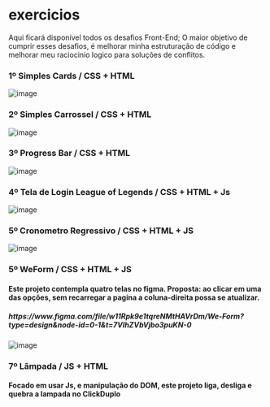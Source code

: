 # exercicios
Aqui ficará disponível todos os desafios Front-End;
O maior objetivo de cumprir esses desafios, é melhorar minha estruturação de código e melhorar meu raciocinio logico para soluções de conflitos.

<h3>1º Simples Cards / CSS + HTML</h3>

![image](https://github.com/matheus2997/desafios-frontend/assets/127162613/bd9cc328-f51a-4437-b851-39d72b26d022)

<h3>2º Simples Carrossel / CSS + HTML</h3>

![image](https://github.com/matheus2997/desafios-frontend/assets/127162613/479ee04f-3dcc-45b9-bcb6-b246e0aceb89)

<h3>3º Progress Bar / CSS + HTML</h3>

![image](https://github.com/matheus2997/desafios-frontend/assets/127162613/30723bf3-9c30-4077-b868-9c3f20fd71ab)


<h3>4º Tela de Login League of Legends / CSS + HTML + Js</h3>

![image](https://github.com/matheus2997/desafios-frontend/assets/127162613/1f70ba56-a510-4906-b7ff-45cf1d723041)

<h3>5º Cronometro Regressivo / CSS + HTML + JS</h3>

![image](https://github.com/matheus2997/desafios-frontend/assets/127162613/0d13f5c5-1bd1-4e06-accb-fb146547a5e8)

<h3>5º WeForm / CSS + HTML + JS</h3>
<h4>Este projeto contempla quatro telas no figma. Proposta: ao clicar em uma das opções, sem recarregar a pagina a coluna-direita possa se atualizar.</h4>
<h5>https://www.figma.com/file/w11Rpk9e1tqreNMtHAVrDm/We-Form?type=design&node-id=0-1&t=7VIhZVbVjbo3puKN-0</h5>

![image](https://github.com/matheus2997/desafios-frontend/assets/127162613/4d95b8a2-aa02-41ef-8839-74232501e8f7)

<h3>7º Lâmpada / JS + HTML</h3>
<h4>Focado em usar Js, e manipulação do DOM, este projeto liga, desliga e quebra a lampada no ClickDuplo</h4>

